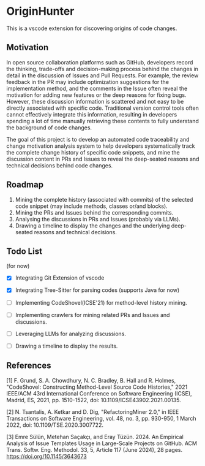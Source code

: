 # OriginHunter 

This is a vscode extension for discovering origins of code changes.

## Motivation

In open source collaboration platforms such as GitHub, developers record the thinking, trade-offs and decision-making process behind the changes in detail in the discussion of Issues and Pull Requests. For example, the review feedback in the PR may include optimization suggestions for the implementation method, and the comments in the Issue often reveal the motivation for adding new features or the deep reasons for fixing bugs. However, these discussion information is scattered and not easy to be directly associated with specific code. Traditional version control tools often cannot effectively integrate this information, resulting in developers spending a lot of time manually retrieving these contents to fully understand the background of code changes.

The goal of this project is to develop an automated code traceability and change motivation analysis system to help developers systematically track the complete change history of specific code snippets, and mine the discussion content in PRs and Issues to reveal the deep-seated reasons and technical decisions behind code changes.

## Roadmap

1. Mining the complete history (associated with commits) of the selected code snippet (may include methods, classes or/and blocks).
2. Mining the PRs and Issues behind the corresponding commits.
3. Analysing the discussions in PRs and Issues (probably via LLMs).
4. Drawing a timeline to display the changes and the underlying deep-seated reasons and technical decisions.

## Todo List
(for now)

- [x] Integrating Git Extension of vscode
- [x] Integrating Tree-Sitter for parsing codes (supports Java for now)
- [ ] Implementing CodeShovel(ICSE'21) for method-level history mining.
- [ ] Implementing crawlers for mining related PRs and Issues and discussions.
- [ ] Leveraging LLMs for analyzing discussions.
- [ ] Drawing a timeline to display the results.



## References
[1] F. Grund, S. A. Chowdhury, N. C. Bradley, B. Hall and R. Holmes, "CodeShovel: Constructing Method-Level Source Code Histories," 2021 IEEE/ACM 43rd International Conference on Software Engineering (ICSE), Madrid, ES, 2021, pp. 1510-1522, doi: 10.1109/ICSE43902.2021.00135.

[2] N. Tsantalis, A. Ketkar and D. Dig, "RefactoringMiner 2.0," in IEEE Transactions on Software Engineering, vol. 48, no. 3, pp. 930-950, 1 March 2022, doi: 10.1109/TSE.2020.3007722.

[3] Emre Sülün, Metehan Saçakçı, and Eray Tüzün. 2024. An Empirical Analysis of Issue Templates Usage in Large-Scale Projects on GitHub. ACM Trans. Softw. Eng. Methodol. 33, 5, Article 117 (June 2024), 28 pages. https://doi.org/10.1145/3643673


